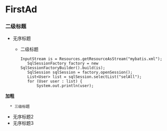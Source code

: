
# FirstAd
### 二级标题

* 无序标题
   
   * 二级标题
   
  
       ```   
       InputStream is = Resources.getResourceAsStream("mybatis.xml");
          SqlSessionFactory factory = new SqlSessionFactoryBuilder().build(is);
          SqlSession sqlSession = factory.openSession();
          List<User> list = sqlSession.selectList("selAll");
          for (User user : list) {
              System.out.println(user); 
        ```
 
**加粗**
      
      * 三级标题
* 无序标题2
* 无序标题3
